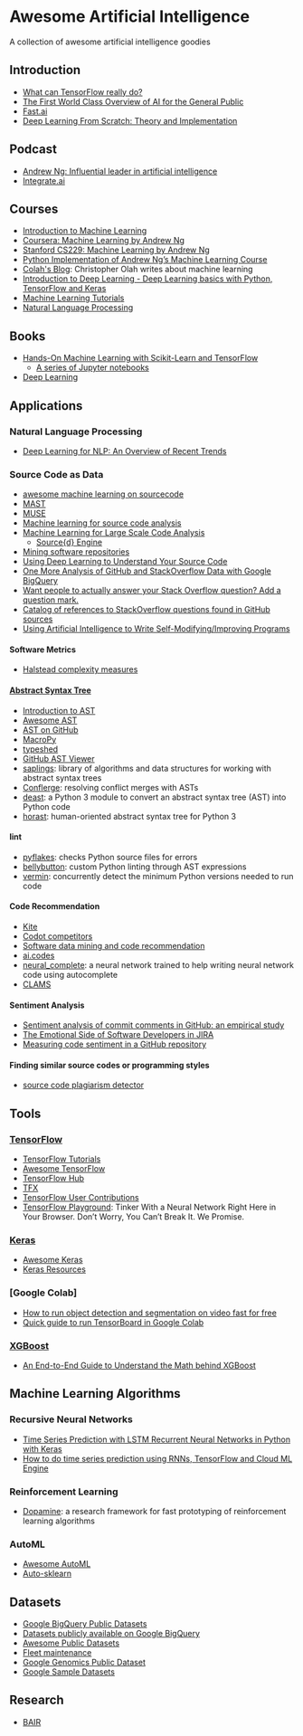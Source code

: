 # Awesome Artificial Intelligence
A collection of awesome artificial intelligence goodies

## Introduction
- [What can TensorFlow really do?](https://blog.oursky.com/2018/02/14/tensorflow-business-applications-ai-hong-kong/)
- [The First World Class Overview of AI for the General Public](https://montrealartificialintelligence.com/academy/#The-First-World-Class-Overview-of-AI-for-the-General-Public)
- [Fast.ai](http://wiki.fast.ai/index.php/Main_Page)
- [Deep Learning From Scratch: Theory and Implementation](http://www.deepideas.net/deep-learning-from-scratch-theory-and-implementation/)

## Podcast
- [Andrew Ng: Influential leader in artificial intelligence](https://behindthetech.libsynpro.com/003-andrew-ng-influential-leader-in-artificial-intelligence)
- [Integrate.ai](https://www.integrate.ai/podcast/)

## Courses
- [Introduction to Machine Learning](https://www.youtube.com/playlist?list=PLAwxTw4SYaPkQXg8TkVdIvYv4HfLG7SiH)
- [Coursera: Machine Learning by Andrew Ng](https://www.youtube.com/watch?v=qeHZOdmJvFU&list=PLZ9qNFMHZ-A4rycgrgOYma6zxF4BZGGPW)
- [Stanford CS229: Machine Learning by Andrew Ng](https://www.youtube.com/playlist?list=PLA89DCFA6ADACE599)
- [Python Implementation of Andrew Ng’s Machine Learning Course](https://medium.com/analytics-vidhya/python-implementation-of-andrew-ngs-machine-learning-course-part-2-1-1a666f049ad6)
-   [Colah's Blog](https://colah.github.io/): Christopher Olah writes about machine learning
- [Introduction to Deep Learning - Deep Learning basics with Python, TensorFlow and Keras](https://pythonprogramming.net/introduction-deep-learning-python-tensorflow-keras/)
- [Machine Learning Tutorials](https://pythonprogramming.net/machine-learning-tutorials/)
- [Natural Language Processing](https://pythonprogramming.net/tokenizing-words-sentences-nltk-tutorial/)

## Books
- [Hands-On Machine Learning with Scikit-Learn and TensorFlow](http://shop.oreilly.com/product/0636920052289.do)
  -   [A series of Jupyter notebooks](https://github.com/ageron/handson-ml)
-   [Deep Learning](http://www.deeplearningbook.org/)

## Applications

### Natural Language Processing
- [Deep Learning for NLP: An Overview of Recent Trends](https://medium.com/dair-ai/deep-learning-for-nlp-an-overview-of-recent-trends-d0d8f40a776d)

### Source Code as Data
- [awesome machine learning on sourcecode](https://github.com/src-d/awesome-machine-learning-on-source-code)
- [MAST](https://github.com/mast-group/)
- [MUSE](https://www.darpa.mil/program/mining-and-understanding-software-enclaves)
- [Machine learning for source code analysis](https://www.youtube.com/watch?v=M_hOn-Ren1M)
- [Machine Learning for Large Scale Code Analysis](https://sourced.tech/)
  - [Source{d} Engine](https://sourced.tech/engine/)
- [Mining software repositories](http://www.msrconf.org/)
- [Using Deep Learning to Understand Your Source Code](https://medium.com/@jrodthoughts/using-deep-learning-to-understand-your-source-code-28e5c284bfda)
- [One More Analysis of GitHub and StackOverflow Data with Google BigQuery](https://hackernoon.com/catalog-of-references-to-stackoverflow-questions-found-in-github-sources-134415b97ecb)
- [Want people to actually answer your Stack Overflow question? Add a question mark.](https://medium.freecodecamp.org/always-end-your-questions-with-a-stack-overflow-bigquery-and-other-stories-2470ebcda7f)
- [Catalog of references to StackOverflow questions found in GitHub sources ](https://github.com/sAbakumoff/SoCiting2)
- [Using Artificial Intelligence to Write Self-Modifying/Improving Programs](http://www.primaryobjects.com/2013/01/27/using-artificial-intelligence-to-write-self-modifying-improving-programs/)

#### Software Metrics
- [Halstead complexity measures](https://en.wikipedia.org/wiki/Halstead_complexity_measures)

#### [Abstract Syntax Tree](https://docs.python.org/2/library/ast.html)
- [Introduction to AST](https://slides.com/kentcdodds/asts-workshop#/)
- [Awesome AST](https://github.com/chadbrewbaker/awesome-ast)
- [AST on GitHub](https://github.com/topics/abstract-syntax-tree)
- [MacroPy](https://github.com/lihaoyi/macropy)
- [typeshed](https://github.com/python/typeshed)
- [GitHub AST Viewer](https://github.com/lukehorvat/github-ast-viewer)
- [saplings](https://github.com/shobrook/saplings): library of algorithms and data structures for working with abstract syntax trees
- [Conflerge](https://github.com/ishansaksena/Conflerge): resolving conflict merges with ASTs
- [deast](https://github.com/perey/deast): a Python 3 module to convert an abstract syntax tree (AST) into Python code
- [horast](https://github.com/mbdevpl/horast): human-oriented abstract syntax tree for Python 3

#### lint
- [pyflakes](https://pypi.org/project/pyflakes/): checks Python source files for errors
- [bellybutton](https://github.com/hchasestevens/bellybutton): custom Python linting through AST expressions
- [vermin](https://github.com/netromdk/vermin): concurrently detect the minimum Python versions needed to run code

#### Code Recommendation
- [Kite](https://www.youtube.com/watch?v=bF50YPyUKTQ)
- [Codot competitors](https://craft.co/codota/competitors)
- [Software data mining and code recommendation](https://guxd.github.io/)
- [ai.codes](https://www.ai.codes/)
- [neural_complete](https://github.com/kootenpv/neural_complete): a neural network trained to help writing neural network code using autocomplete
- [CLAMS](https://mast-group.github.io/clams/)

#### Sentiment Analysis
- [Sentiment analysis of commit comments in GitHub: an empirical study](https://dl.acm.org/citation.cfm?id=2597118)
- [The Emotional Side of Software Developers in JIRA](http://www.dsf.unica.it/~roberto/pubb11_Tonelli_Roberto_rtdaMR_1016_01B1.pdf)
- [Measuring code sentiment in a GitHub repository](http://vmarkovtsev.github.io/gophercon-2018-moscow/?utm_content=buffer92ce0&utm_medium=social&utm_source=twitter.com&utm_campaign=buffer#cover)

#### Finding similar source codes or programming styles
- [source code plagiarism detector](https://github.com/alapha23/source_code_plagiarism_detector)

## Tools

 ### [TensorFlow](https://www.tensorflow.org/)
 - [TensorFlow Tutorials](https://github.com/Hvass-Labs/TensorFlow-Tutorials)
 - [Awesome TensorFlow](https://github.com/jtoy/awesome-tensorflow)
 - [TensorFlow Hub](https://www.tensorflow.org/hub/)
 - [TFX](https://www.tensorflow.org/tfx/)
 - [TensorFlow User Contributions](https://github.com/tensorflow/tensorflow/tree/master/tensorflow/contrib)
 - [TensorFlow Playground](https://playground.tensorflow.org/): Tinker With a Neural Network Right Here in Your Browser.
Don’t Worry, You Can’t Break It. We Promise.
 
 ### [Keras](https://keras.io/)
 - [Awesome Keras](https://github.com/soumendra/awesome-keras)
 - [Keras Resources](https://github.com/fchollet/keras-resources)

### [Google Colab]
 - [How to run object detection and segmentation on video fast for free](https://www.dlology.com/blog/how-to-run-object-detection-and-segmentation-on-video-fast-for-free/)
 - [Quick guide to run TensorBoard in Google Colab](https://www.dlology.com/blog/quick-guide-to-run-tensorboard-in-google-colab/)
 
### [XGBoost](https://xgboost.ai/)
- [An End-to-End Guide to Understand the Math behind XGBoost](https://www.analyticsvidhya.com/blog/2018/09/an-end-to-end-guide-to-understand-the-math-behind-xgboost/)

## Machine Learning Algorithms

### Recursive Neural Networks
- [Time Series Prediction with LSTM Recurrent Neural Networks in Python with Keras](https://machinelearningmastery.com/time-series-prediction-lstm-recurrent-neural-networks-python-keras/)
- [How to do time series prediction using RNNs, TensorFlow and Cloud ML Engine](https://medium.com/google-cloud/how-to-do-time-series-prediction-using-rnns-and-tensorflow-and-cloud-ml-engine-2ad2eeb189e8)

### Reinforcement Learning
- [Dopamine](https://github.com/google/dopamine): a research framework for fast prototyping of reinforcement learning algorithms

### AutoML
- [Awesome AutoML](https://github.com/hibayesian/awesome-automl-papers)
- [Auto-sklearn](https://www.kdnuggets.com/2016/08/winning-automl-challenge-auto-sklearn.html)

## Datasets
- [Google BigQuery Public Datasets](https://cloud.google.com/bigquery/public-data/)
- [Datasets publicly available on Google BigQuery](https://www.reddit.com/r/bigquery/wiki/datasets)
- [Awesome Public Datasets](https://github.com/awesomedata/awesome-public-datasets)
- [Fleet maintenance](https://catalog.data.gov/dataset/fleet-maintenance)
- [Google Genomics Public Dataset](https://cloud.google.com/genomics/docs/public-datasets/)
- [Google Sample Datasets](https://cloud.google.com/bigquery/sample-tables)


## Research
- [BAIR](https://bair.berkeley.edu/)
